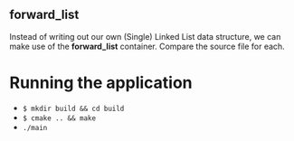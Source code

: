## forward_list
Instead of writing out our own (Single) Linked List data structure, we can make use of the __forward_list__ container.
Compare the source file for each.

# Running the application

* `$ mkdir build && cd build`
* `$ cmake .. && make`
* `./main`
